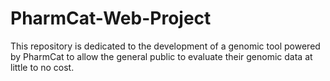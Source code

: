 # PharmCat-Web-Project
This repository is dedicated to the development of a genomic tool powered by PharmCat to allow the general public to evaluate their genomic data at little to no cost. 
